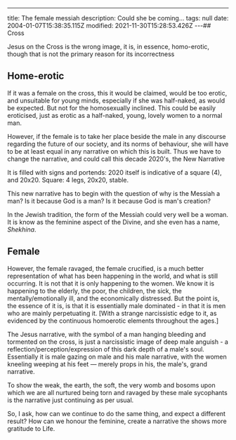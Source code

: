 ---
title: The female messiah
description: Could she be coming...
tags: null
date: 2004-01-07T15:38:35.115Z
modified: 2021-11-30T15:28:53.426Z
---## Cross

Jesus on the Cross is the wrong image, it is, in essence, homo-erotic,
though that is not the primary reason for its incorrectness

## Home-erotic

If it was a female on the cross, this it would be claimed, would be too erotic, and unsuitable for young minds, especially if she was half-naked, as would be expected. But not for the homosexually inclined. This could be easily eroticised, just as erotic as a half-naked, young, lovely women to a normal man.

However, if the female is to take her place beside the male in any discourse regarding the future of our society, and its norms of behaviour, she will have to be at least equal in any narrative on which this is built. Thus we have to change the narrative, and could call this decade 2020's, the New Narrative

It is filled with signs and portends: 2020 itself is indicative of a square (4), and 20x20. Square: 4 legs, 20x20, stable.

This new narrative has to begin with the question of why is the Messiah a man? Is it because God is a man? Is it because God is man's creation?

In the Jewish tradition, the form of the Messiah could very well be a woman. It is know as the feminine aspect of the Divine, and she even has a name, _Shekhina_.

## Female

However, the female ravaged, the female crucified, is a much better representation of what has been happening in the world, and what is still occurring. It is not that it is only happening to the women. We know it is happening to the elderly, the poor, the children, the sick, the mentally/emotionally ill, and the economically distressed. But the point is, the essence of it is, is that it is essentially male dominated - in that it is men who are mainly perpetuating it. [With a strange narcissistic edge to it, as evidenced by the continuous homoerotic elements throughout the ages.]

The Jesus narrative, with the symbol of a man hanging bleeding and tormented on the cross, is just a narcissistic image of deep male anguish - a reflection/perception/expression of this dark depth of a male's soul. Essentially it is male gazing on male and his male narrative, with the women kneeling weeping at his feet &mdash; merely props in his, the male's, grand narrative.

To show the weak, the earth, the soft, the very womb and bosoms upon which we are all nurtured being torn and ravaged by these male sycophants is the narrative just continuing as per usual.

So, I ask, how can we continue to do the same thing, and expect a different result? How can we honour the feminine, create a narrative the shows more gratitude to Life.
